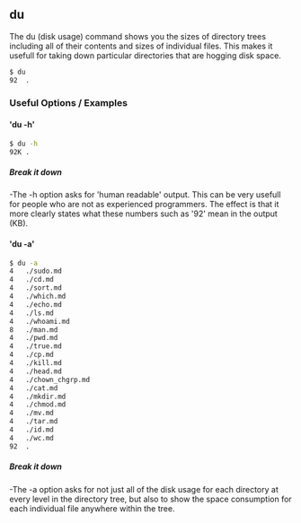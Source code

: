 ---
---

du
-------

The du (disk usage) command shows you the sizes of directory trees including all of their contents and sizes of individual files.
This makes it usefull for taking down particular directories that are hogging disk space. 

~~~ bash
$ du
92	.
~~~

<!--more-->

### Useful Options / Examples

#### 'du -h'
~~~ bash
$ du -h
92K	.
~~~

##### Break it down

-The -h option asks for 'human readable' output. This can be very usefull for people who are not as experienced programmers. The effect
is that it more clearly states what these numbers such as '92' mean in the output (KB).

#### 'du -a'
~~~ bash
$ du -a
4	./sudo.md
4	./cd.md
4	./sort.md
4	./which.md
4	./echo.md
4	./ls.md
4	./whoami.md
8	./man.md
4	./pwd.md
4	./true.md
4	./cp.md
4	./kill.md
4	./head.md
4	./chown_chgrp.md
4	./cat.md
4	./mkdir.md
4	./chmod.md
4	./mv.md
4	./tar.md
4	./id.md
4	./wc.md
92	.
~~~


##### Break it down

-The -a option asks for not just all of the disk usage for each directory at every level in the directory tree, but also to show
the space consumption for each individual file anywhere within the tree.
